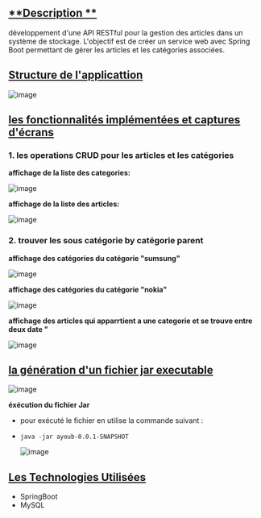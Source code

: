 ## <u>**Description **</u>
 développement d'une API RESTful pour la gestion des articles dans un système de stockage. L'objectif est de créer un service web avec Spring Boot permettant de gérer les articles et les catégories associées.
## <u>**Structure de l'applicattion**</u>
![image](https://github.com/ayouboifikEnsaj/controle/assets/107751911/8292c1f8-fc2e-4aae-9f20-fb5c1bfcaa36)

## <u>**les fonctionnalités implémentées et captures d'écrans**</u>
### **1. les operations CRUD pour les articles et les catégories**


   **affichage de la liste des categories:**

   ![image](https://github.com/ayouboifikEnsaj/controle/assets/107751911/6af11bad-302e-436f-8cde-2dfeec404bcd)

   
**affichage de la liste des articles:**

 
 ![image](https://github.com/ayouboifikEnsaj/controle/assets/107751911/45dd1d3f-00ed-4cc8-847f-7e417dd115c4)

### **2. trouver les sous catégorie by catégorie parent**

**affichage des catégories du catégorie "sumsung"**


  ![image](https://github.com/ayouboifikEnsaj/controle/assets/107751911/142e5cd4-9791-4dab-9623-c646b6af0bd2)

  
**affichage des catégories du catégorie "nokia"**


![image](https://github.com/ayouboifikEnsaj/controle/assets/107751911/e13424aa-7249-46d8-ac87-a3909e7c6e0d)

**affichage des articles qui apparrtient a une categorie et se trouve entre deux date "**


![image](https://github.com/ayouboifikEnsaj/controle/assets/107751911/1ead56d9-e8e9-4de1-8f17-0c0b66c78f49)


## <u>**la génération d'un fichier jar executable**</u>

![image](https://github.com/ayouboifikEnsaj/controle/assets/107751911/121692ab-0cf5-494f-bbb8-1f07c739f996)

**éxécution du fichier Jar**
+ pour exécuté le fichier en utilise la commande suivant :
+ `java -jar ayoub-0.0.1-SNAPSHOT`

   ![image](https://github.com/ayouboifikEnsaj/controle/assets/107751911/2e84e846-e7ad-4dab-8379-42f8f4a98e4b)


## <u>**Les Technologies Utilisées**</u>
+ SpringBoot
+ MySQL









  
